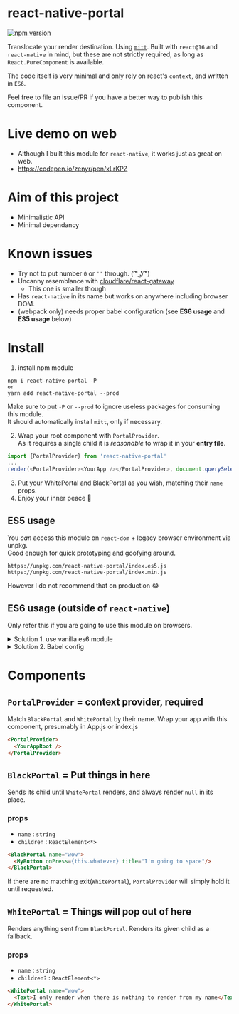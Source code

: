 # react-native-portal

[![npm version](https://badge.fury.io/js/react-native-portal.svg)](https://badge.fury.io/js/react-native-portal)

Translocate your render destination. Using [`mitt`](https://npm.im/mitt). Built with `react@16` and `react-native` in mind, but these are not strictly required, as long as `React.PureComponent` is available.

The code itself is very minimal and only rely on react's `context`, and written in `ES6`.

Feel free to file an issue/PR if you have a better way to publish this component.

# Live demo on web

- Although I built this module for `react-native`, it works just as great on web.
- https://codepen.io/zenyr/pen/xLrKPZ

# Aim of this project

- Minimalistic API
- Minimal dependancy

# Known issues

- Try not to put number `0` or `''` through. ( ͡° ͜ʖ ͡°)
- Uncanny resemblance with [cloudflare/react-gateway](https://github.com/cloudflare/react-gateway)
  - This one is smaller though
- Has `react-native` in its name but works on anywhere including browser DOM.
- (webpack only) needs proper babel configuration (see **ES6 usage** and **ES5 usage** below)

# Install

1. install npm module
```
npm i react-native-portal -P
or
yarn add react-native-portal --prod
```
Make sure to put `-P` or `--prod` to ignore useless packages for consuming this module.  
It should automatically install `mitt`, only if necessary.

2. Wrap your root component with `PortalProvider`.  
As it requires a single child it is *reasonable* to wrap it in your **entry file**.
```js
import {PortalProvider} from 'react-native-portal'
...
render(<PortalProvider><YourApp /></PortalProvider>, document.querySelector('#app'))
```

3. Put your WhitePortal and BlackPortal as you wish, matching their `name` props.
4. Enjoy your inner peace 🙏

## ES5 usage

You *can* access this module on `react-dom` + legacy browser environment via unpkg.  
Good enough for quick prototyping and goofying around.

```
https://unpkg.com/react-native-portal/index.es5.js
https://unpkg.com/react-native-portal/index.min.js
```

However I do not recommend that on production 😂

## ES6 usage (outside of `react-native`)

Only refer this if you are going to use this module on browsers.  
<details>
<summary>Solution 1. use vanilla es6 module</summary>
  Since 1.1.1 I've included index.noflow.js in the npm repo.
  It sticks to the pure es6 spec (as of es2015) so you won't need to strip away class properties and flow comments.
  ```
  import {PortalProvider} from 'react-native-portal/index.noflow';
  ```
  
  (I'd better improve those filenames. I'll do a major semver update in that case!)
</details>

<details>
<summary>Solution 2. Babel config</summary>
  This module will work out-of-the-box with most React-native configurations. But you may need to tweak a few options to use `react-native-portal`.

```js
  module: {
    rules: [
      ...
      {
        test: /\.js$/,
        exclude: {
          and: [
            /(node_modules|bower_components)/, // << Note 1
            { not: [/(react-native-portal)/] }, // << Note 2
          ],
        },
        use: {
          loader: 'babel-loader',
          options: {
            presets: [
              ...        
            ],
            plugins: [
              ...,
              ['transform-class-properties', { spec: false }], // <<< Note 3. `spec` is optional
              ['transform-flow-strip-types'], // <<< Note 4. Only if you are NOT using flow
            ],
          },
        },
      },
    },
    ...
  }
```

  Above snippet from `webpack.config.js` has 3 lines that you may have to set up properly with `babel-loader`.

  1. It is advised to excluded all `.js` files in *node_modules* from `babel` for performance reasons.
  2. However, it will also exclude `react-native-portal` from transpiling properly. To prevent that, we can use boolean condition to `exclude` option as noted.
  3. if you are not using `stage-N` or proper `env` preset you may have to add `transform-class-properties` plugin.
  4. if you are not using [`flow`](https://flow.org) you must add `transform-flow-strip-types` plugin.

</details>




# Components

## `PortalProvider` = context provider, required

 Match `BlackPortal` and `WhitePortal` by their name. Wrap your app with this component, presumably in App.js or index.js

```html
<PortalProvider>
  <YourAppRoot />
</PortalProvider>
```

## `BlackPortal` = Put things in here

Sends its child until `WhitePortal` renders, and always render `null` in its place.

### props

- `name` : `string`
- `children` : `ReactElement<*>`

```html
<BlackPortal name="wow">
  <MyButton onPress={this.whatever} title="I'm going to space"/>
</BlackPortal>
```

If there are no matching exit(`WhitePortal`), `PortalProvider` will simply hold it until requested.

## `WhitePortal` = Things will pop out of here

Renders anything sent from `BlackPortal`. Renders its given child as a fallback.

### props

- `name` : `string`
- `children?` : `ReactElement<*>`

```html
<WhitePortal name="wow">
  <Text>I only render when there is nothing to render from my name</Text>
</WhitePortal>
```
